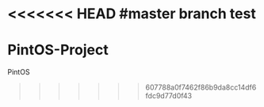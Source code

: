 <<<<<<< HEAD
#master branch test
=======
# PintOS-Project
PintOS
>>>>>>> 607788a0f7462f86b9da8cc14df6fdc9d77d0f43
